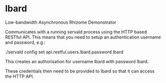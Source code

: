 # lbard
Low-bandwidth Asynchronous Rhizome Demonstrator

Communicates with a running servald process using the HTTP based
RESTful API.  This means that you need to setup an authentication
username and password, e.g.:

./servald config set api.restful.users.lbard.password lbard

This creates an authorisation for username lbard with password lbard.

These credentials then need to be provided to lbard so that it can
access the HTTP API.
